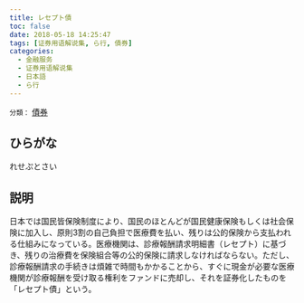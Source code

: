 ```yaml
---
title: レセプト債
toc: false
date: 2018-05-18 14:25:47
tags: [证券用语解说集, ら行, 債券]
categories:
  - 金融服务
  - 证券用语解说集
  - 日本語
  - ら行
---
```


`分類：` [債券](/tags/債券/)

## ひらがな

れせぷとさい

## 説明

日本では国民皆保険制度により、国民のほとんどが国民健康保険もしくは社会保険に加入し、原則3割の自己負担で医療費を払い、残りは公的保険から支払われる仕組みになっている。医療機関は、診療報酬請求明細書（レセプト）に基づき、残りの治療費を保険組合等の公的保険に請求しなければならない。ただし、診療報酬請求の手続きは煩雑で時間もかかることから、すぐに現金が必要な医療機関が診療報酬を受け取る権利をファンドに売却し、それを証券化したものを「レセプト債」という。
